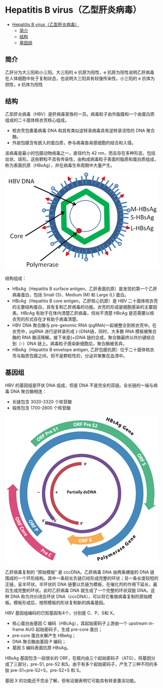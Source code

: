 # Hepatitis B virus（乙型肝炎病毒）

- [Hepatitis B virus（乙型肝炎病毒）](#hepatitis-b-virus乙型肝炎病毒)
  - [简介](#简介)
  - [结构](#结构)
  - [基因组](#基因组)

## 简介

乙肝分为大三阳和小三阳。大三阳的 e 抗原为阳性，e 抗原为阳性说明乙肝病毒在人体细胞中处于复制状态，也说明大三阳具有较强传染性。小三阳的 e 抗体为阴性，e 抗体为阳性

## 结构

乙型肝炎病毒（HBV）是肝病毒家族的一员。病毒粒子由外脂膜和一个由蛋白质组成的二十面体核衣壳核心组成。

- 核衣壳包裹着病毒 DNA 和具有类似逆转录病毒具有逆转录活性的 DNA 聚合酶。
- 外层包膜含有嵌入的蛋白质，参与病毒鱼易感细胞的结合和入侵。

该病毒是最小的包膜动物病毒之一，直径约为 42 nm，而且存在多种形态，包括丝状、球形。这些颗粒不具有传染性，由构成病毒粒子表面的脂质和蛋白质组成，称为表面抗原（HBsAg），并在病毒生命周期中大量产生。

![](images/2021-08-20-10-25-15.png)

结构组成：

- HBsAg（Hepatitis B surface antigen，乙肝表面抗原）是发现的第一个乙肝病毒蛋白，包括 Small (S)、Medium (M) 和 Large (L) 蛋白。
- HBcAg（Hepatitis B core antigen，乙肝核心抗原）是 HBV 二十面体核衣壳的主要结构蛋白，具有复制乙肝病毒的功能。衣壳的形成是细胞感染的主要因素。HBcAg 有助于在体内清楚乙肝病毒，但尚不清楚 HBcAg 是否需要以核衣壳的形式存在才有助于病毒清楚。
- HBV DNA 聚合酶与 pre-genomic RNA (pgRNA)一起被整合到核衣壳中。在衣壳中，pgRNA 进行逆转录形成 (-)DNA链，同时，大多数 RNA 模板被聚合酶的 RNA 酶活降解。接下来是(+)DNA 链的合成，聚合酶最终以共价键结合到（-）DNA 链上。病毒粒子感染新细胞后，聚合酶被丢弃。
- HBeAg（Hepatitis B envelope antigen, 乙肝包膜抗原）位于二十面体核衣壳与脂质包膜之间，但不是颗粒性的，分泌并聚集在血清中。

## 基因组

HBV 的基因组是环状 DNA 组成，但是 DNA 不是完全的双链。全长链的一端与病毒 DNA 聚合酶相连：

- 长链包含 3020-3320 个核苷酸
- 锻炼包含 1700-2800 个核苷酸

![](images/2021-08-20-11-00-15.png)

乙肝病毒复制的 “原始模板” 是 cccDNA。乙肝病毒 DNA 由两条螺旋的 DNA 链围成的一个环形结构。其中一条较长负链已经形成完整的环状；另一条长度较短的正链，呈半环状。半环状的 DNA 链要以负链为模板，在催化剂的作用下延长，最后生成完整的环状。此时乙肝病毒 DNA 就生成了一个完整的环状双股 DNA。这种 DNA 称为共价闭合环状 DNA（cccDNA），可以将它看做病毒复制的原始模板。模板形成后，按照模板的形状复制新的病毒基因。

HBV 基因组编码的已知基因有4个，分别是 C、P、S和 X。

- 核心蛋白由基因 C 编码（HBcAg），其起始密码子上游由一个 upstream in-frame AUG 起始密码子，生成 pre-core 蛋白；
- pre-core 蛋白水解产生 HBeAg；
- DNA 聚合酶由基因 P 编码；
- 基因 S 编码表面抗原 HBsAg。

HBsAg 基因包含一段很长的 ORF，在框内由三个起始密码子（ATG），将基因分成了三部分，pre-S1, pre-S2 和S。由于有多个起始密码子，产生了三种不同的多肽 pre-S1+pre-S2+S，pre-S2+S 和 S。

基因 X 的功能还不完全了解，但有证据表明它可能具有转录激活功能。
